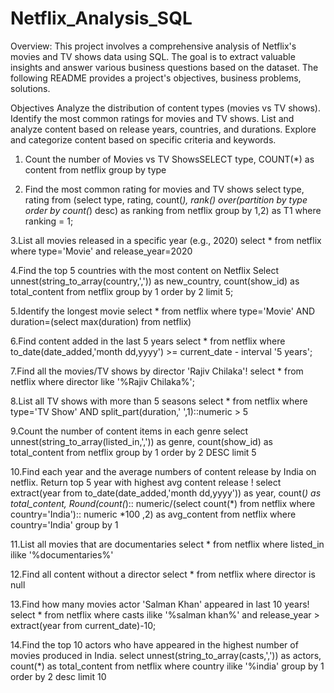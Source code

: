# Netflix_Analysis_SQL
Overview:
This project involves a comprehensive analysis of Netflix's movies and TV shows data using SQL. The goal is to extract valuable insights and answer various business questions based on the dataset. The following README provides a project's objectives, business problems, solutions.

Objectives
Analyze the distribution of content types (movies vs TV shows).
Identify the most common ratings for movies and TV shows.
List and analyze content based on release years, countries, and durations.
Explore and categorize content based on specific criteria and keywords.

1. Count the number of Movies vs TV ShowsSELECT type,
COUNT(*) as content from netflix
group by type

2. Find the most common rating for movies and TV shows
select type,
rating
from
(select type,
rating,
count(*),
rank() over(partition by type order by count(*) desc) as ranking
from netflix
group by 1,2) as T1
where
ranking = 1;

3.List all movies released in a specific year (e.g., 2020)
select * from netflix
where type='Movie'
and
release_year=2020

4.Find the top 5 countries with the most content on Netflix
Select
unnest(string_to_array(country,',')) as new_country,
count(show_id) as total_content from netflix
group by 1
order by 2
limit 5;

5.Identify the longest movie
select * from netflix
where
type='Movie'
AND
duration=(select max(duration) from netflix)

6.Find content added in the last 5 years
select * from netflix
where
to_date(date_added,'month dd,yyyy') >= current_date - interval '5 years';


7.Find all the movies/TV shows by director 'Rajiv Chilaka'!
select * from  netflix
where
director like '%Rajiv Chilaka%';

8.List all TV shows with more than 5 seasons
select * from netflix
where
type='TV Show'
AND
split_part(duration,' ',1)::numeric > 5

9.Count the number of content items in each genre
select unnest(string_to_array(listed_in,',')) as genre,
count(show_id) as total_content from netflix
group by 1
order by 2 DESC
limit 5

10.Find each year and the average numbers of content release by India on netflix. Return top 5 year with highest avg content release !
select
extract(year from to_date(date_added,'month dd,yyyy')) as year,
count(*) as total_content,
Round(count(*):: numeric/(select count(*) from netflix where country='India'):: numeric *100
,2) as avg_content
from netflix
where country='India'
group by 1

11.List all movies that are documentaries
select * from netflix
where
listed_in ilike '%documentaries%'

12.Find all content without a director
select * from netflix
where
director is null

13.Find how many movies actor 'Salman Khan' appeared in last 10 years!
select * from netflix
where
casts ilike '%salman khan%'
and
release_year > extract(year from current_date)-10;

14.Find the top 10 actors who have appeared in the highest number of movies produced in India.
select unnest(string_to_array(casts,',')) as actors,
count(*) as total_content
from netflix
where country ilike '%india'
group by 1
order by 2 desc
limit 10
